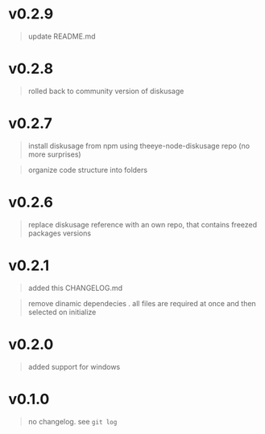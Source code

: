 # v0.2.9

> update README.md

# v0.2.8

> rolled back to community version of diskusage

# v0.2.7

> install diskusage from npm using theeye-node-diskusage repo (no more surprises)     

> organize code structure into folders   

# v0.2.6

> replace diskusage reference with an own repo, that contains freezed packages versions

# v0.2.1

> added this CHANGELOG.md        

> remove dinamic dependecies . all files are required at once and then selected on initialize        

# v0.2.0

> added support for windows

# v0.1.0

> no changelog. see `git log`
